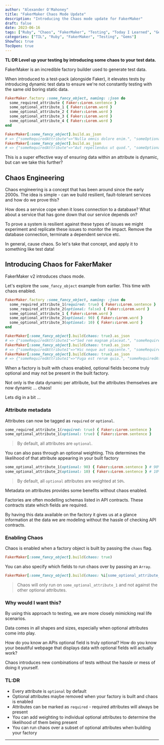 ```yaml
---
author: "Alexander O'Mahoney"
title: "FakerMaker Chaos Mode Update"
description: "Introducing the Chaos mode update for FakerMaker"
draft: false
date: 2023-06-16
tags: ["Ruby", "Chaos", "FakerMaker", "Testing", "Today I Learned", "Gem"]
categories: ["TIL", "Ruby", "FakerMaker", "Testing", "Gems"]
ShowToc: true
TocOpen: true
---
```


**TL:DR Level up your testing by introducing some chaos to your test data.**

FakerMaker is an incredible factory builder used to generate test data. 

When introduced to a test-pack (alongside Faker), it elevates tests by introducing dynamic test data to ensure
we're not constantly testing with the same old boring static data.

```ruby
FakerMaker.factory :some_fancy_object, naming: :json do
  some_required_attribute { Faker::Lorem.sentence }
  some_optional_attribute_1 { Faker::Lorem.word }
  some_optional_attribute_2 { Faker::Lorem.word }
  some_optional_attribute_3 { Faker::Lorem.word }
  some_optional_attribute_4 { Faker::Lorem.word }
end

FakerMaker[:some_fancy_object].build.as_json 
# => {"someRequiredAttribute"=>"Nulla omnis dolore enim.", "someOptionalAttribute1"=>"qui", "someOptionalAttribute2"=>"deserunt", "someOptionalAttribute3"=>"rerum", "someOptionalAttribute4"=>"facilis"}
FakerMaker[:some_fancy_object].build.as_json 
# => {"someRequiredAttribute"=>"Aut repellendus ut quod.", "someOptionalAttribute1"=>"consequatur", "someOptionalAttribute2"=>"quod", "someOptionalAttribute3"=>"pariatur", "someOptionalAttribute4"=>"rerum"}
```

This is a super effective way of ensuring data within an attribute is dynamic, but can we take this further? 

## Chaos Engineering

Chaos engineering is a concept that has been around since the early 2000s. The idea is simple - can we build resilient, 
fault-tolerant services and how do we prove this? 

How does a service cope when it loses connection to a database?
What about a service that has gone down that our service depends on? 

To prove a system is resilient against these types of issues we might experiment and replicate these issues to monitor
the impact. Remove the database connection, terminate a dependent service etc. 

In general, cause chaos. So let's take that concept, and apply it to something like test data! 
 
## Introducing Chaos for FakerMaker

FakerMaker v2 introduces chaos mode.

Let's explore the `some_fancy_object` example from earlier. This time with chaos enabled.

```ruby
FakerMaker.factory :some_fancy_object, naming: :json do
  some_required_attribute_1(required: true) { Faker::Lorem.sentence }
  some_required_attribute_2(optional: false) { Faker::Lorem.word }
  some_optional_attribute_1 { Faker::Lorem.word }
  some_optional_attribute_2(optional: 90) { Faker::Lorem.word }
  some_optional_attribute_3(optional: 10) { Faker::Lorem.word }
end

FakerMaker[:some_fancy_object].build(chaos: true).as_json 
# => {"someRequiredAttribute1"=>"Sed rem magnam placeat.", "someRequiredAttribute2"=>"nemo", "someOptionalAttribute2"=>"dolores"}
FakerMaker[:some_fancy_object].build(chaos: true).as_json 
# => {"someRequiredAttribute1"=>"Hic neque aut sapiente.", "someRequiredAttribute2"=>"saepe", "someOptionalAttribute1"=>"id"}
FakerMaker[:some_fancy_object].build(chaos: true).as_json 
# => {"someRequiredAttribute1"=>"Fuga est rerum quia.", "someRequiredAttribute2"=>"vero", "someOptionalAttribute2"=>"nulla", "someOptionalAttribute1"=>"dolorem"}
```

When a factory is built with chaos enabled, optional fields become truly optional and may not be present in the built factory. 

Not only is the data dynamic per attribute, but the attributes themselves are now dynamic ... chaos!

Lets dig in a bit ...

### Attribute metadata

Attributes can now be tagged as `required` or `optional`.

```ruby
some_required_attribute_1(required: true) { Faker::Lorem.sentence }
some_optional_attribute_1(optional: true) { Faker::Lorem.sentence }
```
> By default, all attributes are `optional`.

You can also pass through an optional weighting. This determines the likelihood of that attribute appearing in your built factory

```ruby
some_optional_attribute_1(optional: 90) { Faker::Lorem.sentence } # 90% chance this attribute will be present
some_optional_attribute_2(optional: 10) { Faker::Lorem.sentence } # 10% chance this attribute will be present
```
> By default, all `optional` attributes are weighted at `50%`.

Metadata on attributes provides some benefits without chaos enabled. 

Factories are often modelling schemas listed in API contracts. These contracts state which fields are required. 

By having this data available on the factory it gives us at a glance information at the data we are modeling without 
the hassle of checking API contracts.

### Enabling Chaos

Chaos is enabled when a factory object is built by passing the `chaos` flag.

```ruby
FakerMaker[:some_fancy_object].build(chaos: true)
```

You can also specify which fields to run chaos over by passing an `Array`.

```ruby
FakerMaker[:some_fancy_object].build(chaos: %i[some_optional_attribute_1])
```
> Chaos will only run on `some_optional_attribute_1` and not against the other optional attributes.


### Why would I want this?

By using this approach to testing, we are more closely mimicking real life scenarios. 

Data comes in all shapes and sizes, especially when optional attributes come into play. 

How do you know an APIs optional field is truly optional? How do you know your beautiful webpage that displays data with optional fields will actually work?

Chaos introduces new combinations of tests without the hassle or mess of doing it yourself.

### TL:DR
- Every attribute is `optional` by default
- Optional attributes maybe removed when your factory is built and chaos is enabled
- Attributes can be marked as `required` - required attributes will always be present
- You can add weighting to individual optional attributes to determine the likelihood of them being present
- You can run chaos over a subset of optional attributes when building your factory

---
